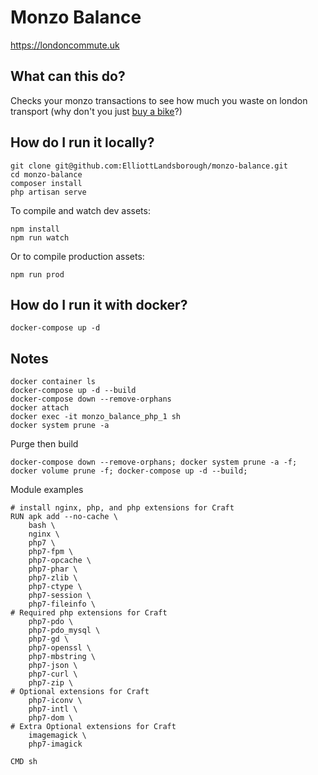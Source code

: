 # Monzo Balance

https://londoncommute.uk

## What can this do?

Checks your monzo transactions to see how much you waste on london transport (why don't you just [buy a bike](https://amzn.to/2RK1qCz)?)

## How do I run it locally?
```
git clone git@github.com:ElliottLandsborough/monzo-balance.git
cd monzo-balance
composer install
php artisan serve
```
To compile and watch dev assets:
```
npm install
npm run watch
```
Or to compile production assets:
```
npm run prod
```

## How do I run it with docker?
```
docker-compose up -d
```

## Notes
```
docker container ls
docker-compose up -d --build
docker-compose down --remove-orphans
docker attach 
docker exec -it monzo_balance_php_1 sh
docker system prune -a
```

Purge then build
```
docker-compose down --remove-orphans; docker system prune -a -f; docker volume prune -f; docker-compose up -d --build;
```

Module examples
```
# install nginx, php, and php extensions for Craft
RUN apk add --no-cache \
    bash \
    nginx \
    php7 \
    php7-fpm \
    php7-opcache \
    php7-phar \
    php7-zlib \
    php7-ctype \
    php7-session \
    php7-fileinfo \
# Required php extensions for Craft
    php7-pdo \
    php7-pdo_mysql \
    php7-gd \
    php7-openssl \
    php7-mbstring \
    php7-json \
    php7-curl \
    php7-zip \
# Optional extensions for Craft
    php7-iconv \
    php7-intl \
    php7-dom \
# Extra Optional extensions for Craft
    imagemagick \
    php7-imagick

CMD sh
```
